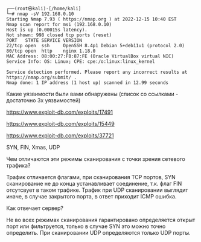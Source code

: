 ```
┌──(root㉿kali)-[/home/kali]
└─# nmap -sV 192.168.0.10
Starting Nmap 7.93 ( https://nmap.org ) at 2022-12-15 10:40 EST
Nmap scan report for msi (192.168.0.10)
Host is up (0.00015s latency).
Not shown: 998 closed tcp ports (reset)
PORT   STATE SERVICE VERSION
22/tcp open  ssh     OpenSSH 8.4p1 Debian 5+deb11u1 (protocol 2.0)
80/tcp open  http    nginx 1.18.0
MAC Address: 08:00:27:FB:87:FE (Oracle VirtualBox virtual NIC)
Service Info: OS: Linux; CPE: cpe:/o:linux:linux_kernel

Service detection performed. Please report any incorrect results at https://nmap.org/submit/ .
Nmap done: 1 IP address (1 host up) scanned in 12.99 seconds
```

Какие уязвимости были вами обнаружены (список со ссылками - достаточно 3х уязвимостей)


https://www.exploit-db.com/exploits/17491

https://www.exploit-db.com/exploits/15449

https://www.exploit-db.com/exploits/37721

SYN, FIN, Xmas, UDP

Чем отличаются эти режимы сканирования с точки зрения сетевого трафика?

Трафик отличается флагами, при сканирования TCP портов, SYN сканирование не до конца устанавливает соединение, т.к. флаг FIN отсутсвует в таком трафике. Трафик при UDP сканировании выглядит иначе, в случае закрытого порта, в ответ приходит ICMP ошибка.

Как отвечает сервер?

Не во всех режимах сканирования гарантировано определяется открыт порт или фильтруется, только в случае SYN это можно точно определить. При сканировании UDP определяются только UDP порты.

